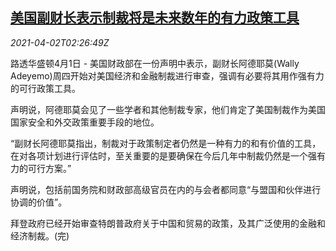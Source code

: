 <!--1617330662000-->
[美国副财长表示制裁将是未来数年的有力政策工具](https://cn.reuters.com/article/usa-sanctions-policy-tool-0401-wedn-idCNKBS2BP06K)
------

<div><i>2021-04-02T02:26:49Z</i></div><p>路透华盛顿4月1日 - 美国财政部在一份声明中表示，副财长阿德耶莫(Wally Adeyemo)周四开始对美国经济和金融制裁进行审查，强调有必要将其用作强有力的可行政策工具。</p><p>声明说，阿德耶莫会见了一些学者和其他制裁专家，他们肯定了美国制裁作为美国国家安全和外交政策重要手段的地位。</p><p>“副财长阿德耶莫指出，制裁对于政策制定者仍然是一种有力的和有价值的工具，在对各项计划进行评估时，至关重要的是要确保在今后几年中制裁仍然是一个强有力的可行方案。”</p><p>声明说，包括前国务院和财政部高级官员在内的与会者都同意“与盟国和伙伴进行协调的价值”。</p><p>拜登政府已经开始审查特朗普政府关于中国和贸易的政策，及其广泛使用的金融和经济制裁。(完)</p>
